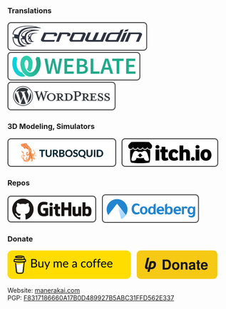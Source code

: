 

### Translations
[![Crowdin](./icons/crowdin.svg)](https://crowdin.com/profile/manerakai/)&nbsp;&nbsp;
[![Weblate](./icons/weblate.svg)](https://hosted.weblate.org/user/ManeraKai/)&nbsp;&nbsp;
[![Wordpress](./icons/wordpress.svg)](https://profiles.wordpress.org/manerakai/)&nbsp;&nbsp;

### 3D Modeling, Simulators
[![TurboSquid](./icons/turbosquid.svg)](https://www.turbosquid.com/Search/Artists/ManeraKai)&nbsp;&nbsp;
[![ItchIo](./icons/itchio.svg)](https://manerakai.itch.io/)
<!-- [![Free3d](./icons/free3d.svg)](https://free3d.com/user/ajaebalbarmaja)&nbsp;&nbsp; -->

### Repos
[![GitHub](./icons/github.svg)](https://github.com/ManeraKai)&nbsp;&nbsp;
[![Codeberg](./icons/codeberg.svg)](https://codeberg.org/ManeraKai)
<!-- [![GitLab](./icons/gitlab.svg)](https://gitlab.com/ManeraKai)&nbsp;&nbsp; -->

### Donate
[![BuyMeACoffee](./icons/bmc.svg)](https://www.buymeacoffee.com/ManeraKai)&nbsp;&nbsp;
[![Liberapay](./icons/liberapay.svg)](https://liberapay.com/ManeraKai/donate)&nbsp;&nbsp;
<!-- [![Paypal](./icons/paypal.svg)](https://www.paypal.com/paypalme/esmailalmaleeh)&nbsp;&nbsp; -->
<!-- [![Paypal](./icons/ko-fi.svg)](https://ko-fi.com/manerakai)&nbsp;&nbsp; -->

Website: [manerakai.com](https://manerakai.com)\
PGP: [F8317186660A17B0D489927B5ABC31FFD562E337](https://almaleehserver.asuscomm.com/gpg.html)
